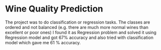 # Wine Quality Prediction
The project was to do classification or regression tasks. The classes are ordered and not balanced (e.g. there are much more normal wines than excellent or poor ones) I found it as Regression problem and solved it using Regression model and got 67% accuracy and also tried with classification model which gave me 61 % accuracy.
